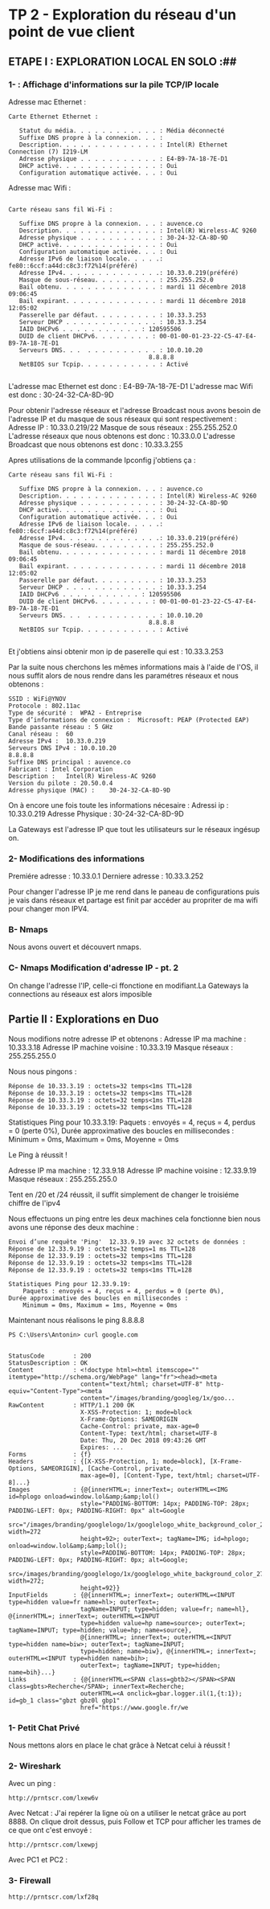 # TP 2 - Exploration du réseau d'un point de vue client #


## ETAPE I : EXPLORATION LOCAL EN SOLO :##

### 1- : Affichage d'informations sur la pile TCP/IP locale ###
Adresse mac Ethernet :

```
Carte Ethernet Ethernet :

   Statut du média. . . . . . . . . . . . : Média déconnecté
   Suffixe DNS propre à la connexion. . . :
   Description. . . . . . . . . . . . . . : Intel(R) Ethernet Connection (7) I219-LM
   Adresse physique . . . . . . . . . . . : E4-B9-7A-18-7E-D1
   DHCP activé. . . . . . . . . . . . . . : Oui
   Configuration automatique activée. . . : Oui

```

Adresse mac Wifi :

```

Carte réseau sans fil Wi-Fi :

   Suffixe DNS propre à la connexion. . . : auvence.co
   Description. . . . . . . . . . . . . . : Intel(R) Wireless-AC 9260
   Adresse physique . . . . . . . . . . . : 30-24-32-CA-8D-9D
   DHCP activé. . . . . . . . . . . . . . : Oui
   Configuration automatique activée. . . : Oui
   Adresse IPv6 de liaison locale. . . . .: fe80::6ccf:a44d:c8c3:f72%14(préféré)
   Adresse IPv4. . . . . . . . . . . . . .: 10.33.0.219(préféré)
   Masque de sous-réseau. . . . . . . . . : 255.255.252.0
   Bail obtenu. . . . . . . . . . . . . . : mardi 11 décembre 2018 09:06:45
   Bail expirant. . . . . . . . . . . . . : mardi 11 décembre 2018 12:05:02
   Passerelle par défaut. . . . . . . . . : 10.33.3.253
   Serveur DHCP . . . . . . . . . . . . . : 10.33.3.254
   IAID DHCPv6 . . . . . . . . . . . : 120595506
   DUID de client DHCPv6. . . . . . . . : 00-01-00-01-23-22-C5-47-E4-B9-7A-18-7E-D1
   Serveurs DNS. . .  . . . . . . . . . . : 10.0.10.20
                                       8.8.8.8
   NetBIOS sur Tcpip. . . . . . . . . . . : Activé 
  
 ```


L'adresse mac Ethernet est donc : E4-B9-7A-18-7E-D1
L'adresse mac Wifi est donc : 30-24-32-CA-8D-9D

Pour obtenir l'adresse réseaux et l'adresse Broadcast nous avons besoin de l'adresse IP et du masque de sous réseaux qui sont respectivement :
Adresse IP : 10.33.0.219/22
Masque de sous réseaux : 255.255.252.0
L'adresse réseaux que nous obtenons est donc : 10.33.0.0
L'adresse Broadcast que nous obtenons est donc : 10.33.3.255

Apres utilisations de la commande Ipconfig j'obtiens ça : 

```
Carte réseau sans fil Wi-Fi :

   Suffixe DNS propre à la connexion. . . : auvence.co
   Description. . . . . . . . . . . . . . : Intel(R) Wireless-AC 9260
   Adresse physique . . . . . . . . . . . : 30-24-32-CA-8D-9D
   DHCP activé. . . . . . . . . . . . . . : Oui
   Configuration automatique activée. . . : Oui
   Adresse IPv6 de liaison locale. . . . .: fe80::6ccf:a44d:c8c3:f72%14(préféré)
   Adresse IPv4. . . . . . . . . . . . . .: 10.33.0.219(préféré)
   Masque de sous-réseau. . . . . . . . . : 255.255.252.0
   Bail obtenu. . . . . . . . . . . . . . : mardi 11 décembre 2018 09:06:45
   Bail expirant. . . . . . . . . . . . . : mardi 11 décembre 2018 12:05:02
   Passerelle par défaut. . . . . . . . . : 10.33.3.253
   Serveur DHCP . . . . . . . . . . . . . : 10.33.3.254
   IAID DHCPv6 . . . . . . . . . . . : 120595506
   DUID de client DHCPv6. . . . . . . . : 00-01-00-01-23-22-C5-47-E4-B9-7A-18-7E-D1
   Serveurs DNS. . .  . . . . . . . . . . : 10.0.10.20
                                       8.8.8.8
   NetBIOS sur Tcpip. . . . . . . . . . . : Activé
   
   ```

Et j'obtiens ainsi obtenir mon ip de paserelle qui est : 10.33.3.253

Par la suite nous cherchons les mêmes informations mais à l'aide de l'OS, il nous suffit alors de nous rendre dans les paramétres réseaux et nous obtenons :
  
 ```
 SSID :	WiFi@YNOV
Protocole :	802.11ac
Type de sécurité :	WPA2 - Entreprise
Type d’informations de connexion :	Microsoft: PEAP (Protected EAP)
Bande passante réseau :	5 GHz
Canal réseau :	60
Adresse IPv4 :	10.33.0.219
Serveurs DNS IPv4 :	10.0.10.20
8.8.8.8
Suffixe DNS principal :	auvence.co
Fabricant :	Intel Corporation
Description :	Intel(R) Wireless-AC 9260
Version du pilote :	20.50.0.4
Adresse physique (MAC) :	30-24-32-CA-8D-9D
```

On à encore une fois toute les informations nécesaire :
Adressi ip : 10.33.0.219
Adresse Physique : 30-24-32-CA-8D-9D

La Gateways est l'adresse IP que tout les utilisateurs sur le réseaux ingésup on.

### 2- Modifications des informations ###

Premiére adresse : 10.33.0.1
Derniere adresse : 10.33.3.252 

Pour changer l'adresse IP je me rend dans le paneau de configurations puis je vais dans réseaux et partage est finit par accéder au propriter de ma wifi pour changer mon IPV4.

### B- Nmaps

Nous avons ouvert et découvert nmaps.

### C- Nmaps Modification d'adresse IP - pt. 2 ###


On change l'adresse l'IP, celle-ci ffonctione en modifiant.La Gateways la connections au réseaux est alors imposible


## Partie II : Explorations en Duo ##

Nous modifions notre adresse IP et obtenons :
Adresse IP ma machine : 10.33.3.18
Adresse IP machine voisine : 10.33.3.19
Masque réseaux : 255.255.255.0 

Nous nous pingons : 

```Envoi d’une requête 'Ping'  10.33.3.19 avec 32 octets de données :
Réponse de 10.33.3.19 : octets=32 temps<1ms TTL=128
Réponse de 10.33.3.19 : octets=32 temps<1ms TTL=128
Réponse de 10.33.3.19 : octets=32 temps<1ms TTL=128
Réponse de 10.33.3.19 : octets=32 temps<1ms TTL=128
```

Statistiques Ping pour 10.33.3.19:
    Paquets : envoyés = 4, reçus = 4, perdus = 0 (perte 0%),
Durée approximative des boucles en millisecondes :
    Minimum = 0ms, Maximum = 0ms, Moyenne = 0ms

Le Ping à réussit !


Adresse IP  ma machine : 12.33.9.18
Adresse IP machine voisine : 12.33.9.19
Masque réseaux : 255.255.255.0

Tent en /20 et /24 réussit, il suffit simplement de changer le troisiéme chiffre de l'ipv4

Nous effectuons un ping entre les deux machines cela fonctionne bien nous avons une réponse des deux machine :

```
Envoi d’une requête 'Ping'  12.33.9.19 avec 32 octets de données :
Réponse de 12.33.9.19 : octets=32 temps=1 ms TTL=128
Réponse de 12.33.9.19 : octets=32 temps<1ms TTL=128
Réponse de 12.33.9.19 : octets=32 temps<1ms TTL=128
Réponse de 12.33.9.19 : octets=32 temps<1ms TTL=128

Statistiques Ping pour 12.33.9.19:
    Paquets : envoyés = 4, reçus = 4, perdus = 0 (perte 0%),
Durée approximative des boucles en millisecondes :
    Minimum = 0ms, Maximum = 1ms, Moyenne = 0ms
  ```

Maintenant nous réalisons le ping 8.8.8.8 

```
PS C:\Users\Antonin> curl google.com


StatusCode        : 200
StatusDescription : OK
Content           : <!doctype html><html itemscope="" itemtype="http://schema.org/WebPage" lang="fr"><head><meta
                    content="text/html; charset=UTF-8" http-equiv="Content-Type"><meta
                    content="/images/branding/googleg/1x/goo...
RawContent        : HTTP/1.1 200 OK
                    X-XSS-Protection: 1; mode=block
                    X-Frame-Options: SAMEORIGIN
                    Cache-Control: private, max-age=0
                    Content-Type: text/html; charset=UTF-8
                    Date: Thu, 20 Dec 2018 09:43:26 GMT
                    Expires: ...
Forms             : {f}
Headers           : {[X-XSS-Protection, 1; mode=block], [X-Frame-Options, SAMEORIGIN], [Cache-Control, private,
                    max-age=0], [Content-Type, text/html; charset=UTF-8]...}
Images            : {@{innerHTML=; innerText=; outerHTML=<IMG id=hplogo onload=window.lol&amp;&amp;lol()
                    style="PADDING-BOTTOM: 14px; PADDING-TOP: 28px; PADDING-LEFT: 0px; PADDING-RIGHT: 0px" alt=Google
                    src="/images/branding/googlelogo/1x/googlelogo_white_background_color_272x92dp.png" width=272
                    height=92>; outerText=; tagName=IMG; id=hplogo; onload=window.lol&amp;&amp;lol();
                    style=PADDING-BOTTOM: 14px; PADDING-TOP: 28px; PADDING-LEFT: 0px; PADDING-RIGHT: 0px; alt=Google;
                    src=/images/branding/googlelogo/1x/googlelogo_white_background_color_272x92dp.png; width=272;
                    height=92}}
InputFields       : {@{innerHTML=; innerText=; outerHTML=<INPUT type=hidden value=fr name=hl>; outerText=;
                    tagName=INPUT; type=hidden; value=fr; name=hl}, @{innerHTML=; innerText=; outerHTML=<INPUT
                    type=hidden value=hp name=source>; outerText=; tagName=INPUT; type=hidden; value=hp; name=source},
                    @{innerHTML=; innerText=; outerHTML=<INPUT type=hidden name=biw>; outerText=; tagName=INPUT;
                    type=hidden; name=biw}, @{innerHTML=; innerText=; outerHTML=<INPUT type=hidden name=bih>;
                    outerText=; tagName=INPUT; type=hidden; name=bih}...}
Links             : {@{innerHTML=<SPAN class=gbtb2></SPAN><SPAN class=gbts>Recherche</SPAN>; innerText=Recherche;
                    outerHTML=<A onclick=gbar.logger.il(1,{t:1}); id=gb_1 class="gbzt gbz0l gbp1"
                    href="https://www.google.fr/we
```

### 1- Petit Chat Privé ###

Nous mettons alors en place le chat grâce à Netcat celui à réussit !

### 2- Wireshark ###

Avec un ping :

```http://prntscr.com/lxew6v```


Avec Netcat : J'ai repérer la ligne où on a utiliser le netcat grâce au port 8888. On clique droit dessus, puis Follow et TCP pour afficher les trames de ce que ont c'est envoyé : 

```http://prntscr.com/lxewpj```

Avec PC1 et PC2 :

### 3- Firewall ###

```http://prntscr.com/lxf28q```



    
